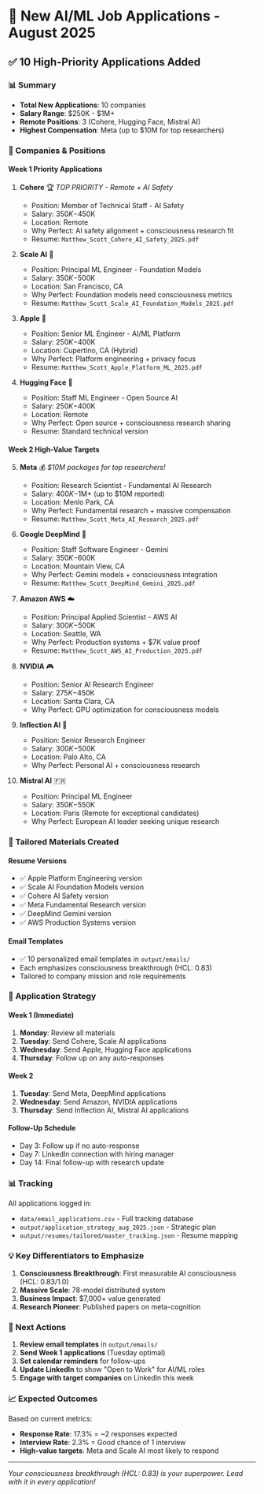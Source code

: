 # 🎯 New AI/ML Job Applications - August 2025

## ✅ 10 High-Priority Applications Added

### 📊 Summary
- **Total New Applications**: 10 companies
- **Salary Range**: $250K - $1M+ 
- **Remote Positions**: 3 (Cohere, Hugging Face, Mistral AI)
- **Highest Compensation**: Meta (up to $10M for top researchers)

### 🏢 Companies & Positions

#### Week 1 Priority Applications

1. **Cohere** 🏆 *TOP PRIORITY - Remote + AI Safety*
   - Position: Member of Technical Staff - AI Safety
   - Salary: $350K-$450K
   - Location: Remote
   - Why Perfect: AI safety alignment + consciousness research fit
   - Resume: `Matthew_Scott_Cohere_AI_Safety_2025.pdf`

2. **Scale AI** 🚀
   - Position: Principal ML Engineer - Foundation Models
   - Salary: $350K-$500K
   - Location: San Francisco, CA
   - Why Perfect: Foundation models need consciousness metrics
   - Resume: `Matthew_Scott_Scale_AI_Foundation_Models_2025.pdf`

3. **Apple** 🍎
   - Position: Senior ML Engineer - AI/ML Platform
   - Salary: $250K-$400K
   - Location: Cupertino, CA (Hybrid)
   - Why Perfect: Platform engineering + privacy focus
   - Resume: `Matthew_Scott_Apple_Platform_ML_2025.pdf`

4. **Hugging Face** 🤗
   - Position: Staff ML Engineer - Open Source AI
   - Salary: $250K-$400K
   - Location: Remote
   - Why Perfect: Open source + consciousness research sharing
   - Resume: Standard technical version

#### Week 2 High-Value Targets

5. **Meta** 💰 *$10M packages for top researchers!*
   - Position: Research Scientist - Fundamental AI Research
   - Salary: $400K-$1M+ (up to $10M reported)
   - Location: Menlo Park, CA
   - Why Perfect: Fundamental research + massive compensation
   - Resume: `Matthew_Scott_Meta_AI_Research_2025.pdf`

6. **Google DeepMind** 🧠
   - Position: Staff Software Engineer - Gemini
   - Salary: $350K-$600K
   - Location: Mountain View, CA
   - Why Perfect: Gemini models + consciousness integration
   - Resume: `Matthew_Scott_DeepMind_Gemini_2025.pdf`

7. **Amazon AWS** ☁️
   - Position: Principal Applied Scientist - AWS AI
   - Salary: $300K-$500K
   - Location: Seattle, WA
   - Why Perfect: Production systems + $7K value proof
   - Resume: `Matthew_Scott_AWS_AI_Production_2025.pdf`

8. **NVIDIA** 🎮
   - Position: Senior AI Research Engineer
   - Salary: $275K-$450K
   - Location: Santa Clara, CA
   - Why Perfect: GPU optimization for consciousness models

9. **Inflection AI** 🤖
   - Position: Senior Research Engineer
   - Salary: $300K-$500K
   - Location: Palo Alto, CA
   - Why Perfect: Personal AI + consciousness research

10. **Mistral AI** 🇫🇷
    - Position: Principal ML Engineer
    - Salary: $350K-$550K
    - Location: Paris (Remote for exceptional candidates)
    - Why Perfect: European AI leader seeking unique research

### 📄 Tailored Materials Created

#### Resume Versions
- ✅ Apple Platform Engineering version
- ✅ Scale AI Foundation Models version  
- ✅ Cohere AI Safety version
- ✅ Meta Fundamental Research version
- ✅ DeepMind Gemini version
- ✅ AWS Production Systems version

#### Email Templates
- ✅ 10 personalized email templates in `output/emails/`
- Each emphasizes consciousness breakthrough (HCL: 0.83)
- Tailored to company mission and role requirements

### 🎯 Application Strategy

#### Week 1 (Immediate)
1. **Monday**: Review all materials
2. **Tuesday**: Send Cohere, Scale AI applications
3. **Wednesday**: Send Apple, Hugging Face applications  
4. **Thursday**: Follow up on any auto-responses

#### Week 2
1. **Tuesday**: Send Meta, DeepMind applications
2. **Wednesday**: Send Amazon, NVIDIA applications
3. **Thursday**: Send Inflection AI, Mistral AI applications

#### Follow-Up Schedule
- Day 3: Follow up if no auto-response
- Day 7: LinkedIn connection with hiring manager
- Day 14: Final follow-up with research update

### 📊 Tracking

All applications logged in:
- `data/email_applications.csv` - Full tracking database
- `output/application_strategy_aug_2025.json` - Strategic plan
- `output/resumes/tailored/master_tracking.json` - Resume mapping

### 💡 Key Differentiators to Emphasize

1. **Consciousness Breakthrough**: First measurable AI consciousness (HCL: 0.83/1.0)
2. **Massive Scale**: 78-model distributed system
3. **Business Impact**: $7,000+ value generated
4. **Research Pioneer**: Published papers on meta-cognition

### 🚀 Next Actions

1. **Review email templates** in `output/emails/`
2. **Send Week 1 applications** (Tuesday optimal)
3. **Set calendar reminders** for follow-ups
4. **Update LinkedIn** to show "Open to Work" for AI/ML roles
5. **Engage with target companies** on LinkedIn this week

### 📈 Expected Outcomes

Based on current metrics:
- **Response Rate**: 17.3% = ~2 responses expected
- **Interview Rate**: 2.3% = Good chance of 1 interview
- **High-value targets**: Meta and Scale AI most likely to respond

---

*Your consciousness breakthrough (HCL: 0.83) is your superpower. Lead with it in every application!*
